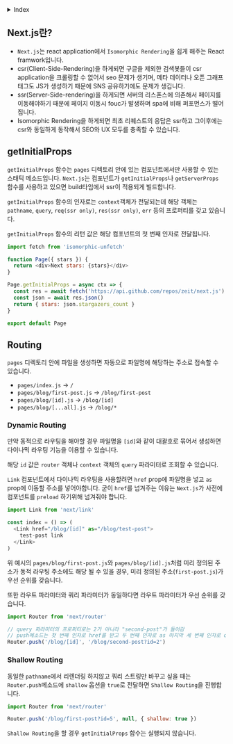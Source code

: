 <details>
<summary>Index</summary>

- [Next.js란?](#nextjs란)
- [getInitialProps](#getinitialprops)
- [Routing](#routing)

</details>

## Next.js란?

- `Next.js`는 react application에서 `Isomorphic Rendering`을 쉽게 해주는 React framwork입니다.
- csr(Client-Side-Rendering)을 하게되면 구글을 제외한 검색봇들이 csr application을 크롤링할 수 없어서 seo 문제가 생기며, 메타 데이터나 오픈 그래프 태그도 JS가 생성하기 때문에 SNS 공유하기에도 문제가 생깁니다.
- ssr(Server-Side-rendering)을 하게되면 서버의 리스폰스에 의존해서 페이지를 이동해야하기 때문에 페이지 이동시 fouc가 발생하며 spa에 비해 퍼포먼스가 떨어집니다.
- Isomorphic Rendering을 하게되면 최초 리퀘스트의 응답은 ssr하고 그이후에는 csr와 동일하게 동작해서 SEO와 UX 모두를 충족할 수 있습니다.

## getInitialProps

`getInitialProps` 함수는 `pages` 디렉토리 안에 있는 컴포넌트에서만 사용할 수 있는 스태틱 메소드입니다.
`Next.js`는 컴포넌트가 `getInitialProps`나 `getServerProps` 함수를 사용하고 있으면 build타임에서 ssr이 적용되게 빌드합니다.

`getInitialProps` 함수의 인자로는 `context`객체가 전달되는데 해당 객체는 `pathname`, `query`, `req(ssr only)`, `res(ssr only)`, `err` 등의 프로퍼티를 갖고 있습니다.

`getInitialProps` 함수의 리턴 값은 해당 컴포넌트의 첫 번째 인자로 전달됩니다.

```javascript
import fetch from 'isomorphic-unfetch'

function Page({ stars }) {
  return <div>Next stars: {stars}</div>
}

Page.getInitialProps = async ctx => {
  const res = await fetch('https://api.github.com/repos/zeit/next.js')
  const json = await res.json()
  return { stars: json.stargazers_count }
}

export default Page
```

## Routing

`pages` 디렉토리 안에 파일을 생성하면 자동으로 파일명에 해당하는 주소로 접속할 수 있습니다.

- `pages/index.js` → `/`
- `pages/blog/first-post.js` → `/blog/first-post`
- `pages/blog/[id].js` → `/blog/[id]`
- `pages/blog/[...all].js` → `/blog/*`

### Dynamic Routing

만약 동적으로 라우팅을 해야할 경우 파일명을 `[id]`와 같이 대괄호로 묶어서 생성하면 다이나믹 라우팅 기능을 이용할 수 있습니다.

해당 `id` 값은 `router` 객체나 `context` 객체의 `query` 파라미터로 조회할 수 있습니다.

`Link` 컴포넌트에서 다이나믹 라우팅을 사용할려면 `href` prop에 파일명을 넣고 `as` prop에 이동할 주소를 넣어야합니다. 굳이 `href`를 넘겨주는 이유는 `Next.js`가 사전에 컴포넌트를 `preload` 하기위해 넘겨줘야 합니다.

```javascript
import Link from 'next/link'

const index = () => (
  <Link href="/blog/[id]" as="/blog/test-post">
    test-post link
  </Link>
)
```

위 예시의 `pages/blog/first-post.js`와 `pages/blog/[id].js`처럼 미리 정의된 주소가 동적 라우팅 주소에도 해당 될 수 있을 경우, 미리 정의된 주소(`first-post.js`)가 우선 순위를 갖습니다.

또한 라우트 파라미터와 쿼리 파라미터가 동일하다면 라우트 파라미터가 우선 순위를 갖습니다.

```javascript
import Router from 'next/router'

// query 파라미터의 프로퍼티로는 2가 아니라 "second-post"가 들어감
// push메소드는 첫 번째 인자로 href를 받고 두 번째 인자로 as 마지막 세 번째 인자로 option를 받습니다
Router.push('/blog/[id]', '/blog/second-post?id=2')
```

### Shallow Routing

동일한 `pathname`에서 리렌더링 하지않고 쿼리 스트링만 바꾸고 싶을 때는 `Router.push`메소드에 `shallow` 옵션을 `true`로 전달하면 `Shallow Routing`을 진행합니다.

```javascript
import Router from 'next/router'

Router.push('/blog/first-post?id=5', null, { shallow: true })
```

`Shallow Routing`을 할 경우 `getInitialProps` 함수는 실행되지 않습니다.
